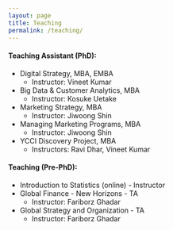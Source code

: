 ```yaml
---
layout: page
title: Teaching
permalink: /teaching/
---
```


#### Teaching Assistant (PhD):
* Digital Strategy, MBA, EMBA
  * Instructor: Vineet Kumar
* Big Data & Customer Analytics, MBA
  * Instructor: Kosuke Uetake
* Marketing Strategy, MBA
  * Instructor: Jiwoong Shin
* Managing Marketing Programs, MBA
  * Instructor: Jiwoong Shin
* YCCI Discovery Project, MBA
  * Instructors: Ravi Dhar, Vineet Kumar

#### Teaching (Pre-PhD):
* Introduction to Statistics (online) - Instructor
* Global Finance - New Horizons - TA
  * Instructor: Fariborz Ghadar
* Global Strategy and Organization - TA
  * Instructor: Fariborz Ghadar
